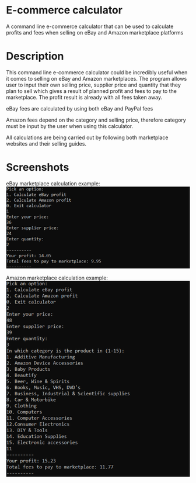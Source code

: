 # E-commerce calculator
A command line e-commerce calculator that can be used to calculate profits and fees when selling on eBay and Amazon marketplace platforms

# Description
This command line e-commerce calculator could be incredibly useful when it comes to selling on eBay and Amazon marketplaces. The program allows user to input their own selling price, supplier price and quantity that they plan to sell which gives a result of planned profit and fees to pay to the marketplace. The profit result is already with all fees taken away.

eBay fees are calculated by using both eBay and PayPal fees

Amazon fees depend on the category and selling price, therefore category must be input by the user when using this calculator.

All calculations are being carried out by following both marketplace websites and their selling guides.

# Screenshots
eBay marketplace calculation example:
![eBay test example](https://raw.githubusercontent.com/deividas-pelakauskas/ecommerce-calculator/master/ebay-example.png "eBay example")

Amazon marketplace calculation example:
![Amazon test example](https://raw.githubusercontent.com/deividas-pelakauskas/ecommerce-calculator/master/amazon-example.png "Amazon example")